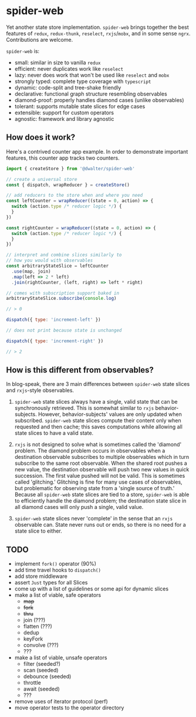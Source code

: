 # spider-web

Yet another state store implementation. `spider-web` brings together the best features of `redux`, `redux-thunk`, `reselect`, `rxjs`/`mobx`, and in some sense `ngrx`. Contributions are welcome.

`spider-web` is:

- small: similar in size to vanilla `redux`
- efficient: never duplicates work like `reselect`
- lazy: never does work that won't be used like `reselect` and `mobx`
- strongly typed: complete type coverage with `typescript`
- dynamic: code-split and tree-shake friendly
- declarative: functional graph structure resembling observables
- diamond-proof: properly handles diamond cases (unlike observables)
- tolerant: supports mutable state slices for edge cases
- extensible: support for custom operators
- agnostic: framework and library agnostic

## How does it work?

Here's a contrived counter app example. In order to demonstrate important features, this counter app tracks two counters.

```javascript
import { createStore } from '@dwalter/spider-web'

// create a universal store
const { dispatch, wrapReducer } = createStore()

// add reducers to the store when and where you need
const leftCounter = wrapReducer((state = 0, action) => {
  switch (action.type /* reducer logic */) {
  }
})

const rightCounter = wrapReducer((state = 0, action) => {
  switch (action.type /* reducer logic */) {
  }
})

// interpret and combine slices similarly to
// how you would with observables
const arbitraryStateSlice = leftCounter
  .use(map, join)
  .map(left => 2 * left)
  .join(rightCounter, (left, right) => left * right)

// comes with subscription support baked in
arbitraryStateSlice.subscribe(console.log)

// > 0

dispatch({ type: 'increment-left' })

// does not print because state is unchanged

dispatch({ type: 'increment-right' })

// > 2
```

## How is this different from observables?

In blog-speak, there are 3 main differences between `spider-web` state slices and `rxjs`-style observables.

1. `spider-web` state slices always have a single, valid state that can be synchronously retrieved. This is somewhat similar to `rxjs` behavior-subjects. However, behavior-subjects' values are only updated when subscribed. `spider-web` state slices compute their content only when requested and then cache; this saves computations while allowing all state slices to have a valid state.

2. `rxjs` is not designed to solve what is sometimes called the 'diamond' problem. The diamond problem occurs in observables when a destination observable subscribes to multiple observables which in turn subscribe to the same root observable. When the shared root pushes a new value, the destination observable will push two new values in quick succession. The first value pushed will not be valid. This is sometimes called 'glitching.' Glitching is fine for many use cases of observables, but problematic for observing state from a 'single source of truth.' Because all `spider-web` state slices are tied to a store, `spider-web` is able to efficiently handle the diamond problem; the destination state slice in all diamond cases will only push a single, valid value.

3. `spider-web` state slices never 'complete' in the sense that an `rxjs` observable can. State never runs out or ends, so there is no need for a state slice to either.

## TODO

- implement `fork()` operator (90%)
- add time travel hooks to `dispatch()`
- add store middleware
- assert `Just` types for all Slices
- come up with a list of guidelines or some api for dynamic slices
- make a list of viable, safe operators
  - ~~map~~
  - ~~fork~~
  - ~~thru~~
  - join (???)
  - flatten (???)
  - dedup
  - keyFork
  - convolve (???)
  - ???
- make a list of viable, unsafe operators
  - filter (seeded?)
  - scan (seeded)
  - debounce (seeded)
  - throttle
  - await (seeded)
  - ???
- remove uses of iterator protocol (perf)
- move operator tests to the operator directory
